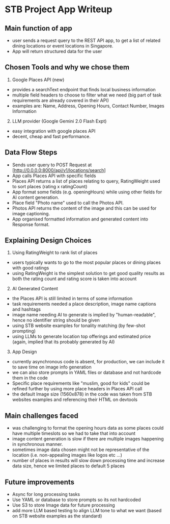 # STB Project App Writeup

## Main function of app

- user sends a request query to the REST API app, to get a list of related dining
  locations or event locations in Singapore.
- App will return structured data for the user

## Chosen Tools and why we chose them

1. Google Places API (new)

- provides a searchText endpoint that finds local business information
- multiple field headers to choose to filter what we need (big part of task
  requirements are already covered in their API)
- examples are: Name, Address, Opening Hours, Contact Number, Images Information

2. LLM provider (Google Gemini 2.0 Flash Expt)

- easy integration with google places API
- decent, cheap and fast performance.

## Data Flow Steps

- Sends user query to POST Request at [http://0.0.0.0:8000/api/v1/locations/search]
- App calls Places API with specific fields
- Places API returns a list of places relating to query,
  RatingWeight used to sort places (rating x ratingCount)
- App format some fields (e.g. openingHours) while using other fields for AI content generation.
- Place field "Photo name" used to call the Photos API.
- Photos API returns the content of the image and this can be used for image captioning.
- App organised formatted information and generated content into Response
  format.

## Explaining Design Choices

1. Using RatingWeight to rank list of places

- users typically wants to go to the most popular places or dining places with
  good ratings
- using RatingWeight is the simplest solution to get good quality results as
  both the rating count and rating score is taken into account

2. AI Generated Content

- the Places API is still limited in terms of some information
- task requirements needed a place description, image name captions and hashtags
- image name needing AI to generate is implied by "human-readable", hence no
  identifier string should be given
- using STB website examples for tonality matching (by few-shot prompting)
- using LLMs to generate location top offerings and estimated price (again,
  implied that its probably generated by AI)

3. App Design

- currently asynchronous code is absent, for production, we can include it to
  save time on image info generation
- we can also store prompts in YAML files or database and not hardcode them in
  the code
- Specific place requirements like "muslim, good for kids" could be refined
  further by using more place headers in Places API call
- the default Image size (1560x878) in the code was taken from STB websites
  examples and referencing their HTML on devtools

## Main challenges faced

- was challenging to format the opening hours data as some places could have
  multiple timeslots so we had to take that into account
- image content generation is slow if there are multiple images happening in synchronous
  manner.
- sometimes image data chosen might not be representative of the location (i.e.
  non-appealing images like logos etc ...)
- number of places in results will slow down processing time and increase
  data size, hence we limited places to default 5 places

## Future improvements

- Async for long processing tasks
- Use YAML or database to store prompts so its not hardcoded
- Use S3 to store Image data for future processing
- add more LLM based testing to align LLM tone to what we want (based on STB
  website examples as the standard)
